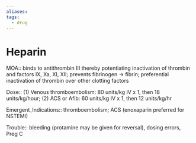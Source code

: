 ```yaml
---
aliases: 
tags:
  - drug
---
```

# Heparin  
  
MOA:: binds to antithrombin III thereby potentiating inactivation of thrombin and factors IX, Xa, XI, XII; prevents fibrinogen → fibrin; preferential inactivation of thrombin over other clotting factors  
  
Dose:: (1) Venous thromboembolism: 80 units/kg IV x 1, then 18 units/kg/hour; (2) ACS or Afib: 60 units/kg IV x 1, then 12 units/kg/hr  
  
Emergent_Indications:: thromboembolism; ACS (enoxaparin preferred for NSTEMI)  
  
Trouble:: bleeding (protamine may be given for reversal), dosing errors, Preg C